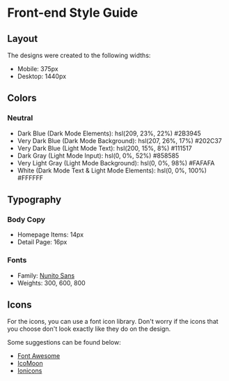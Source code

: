 # Front-end Style Guide

## Layout

The designs were created to the following widths:

- Mobile: 375px
- Desktop: 1440px

## Colors

### Neutral

- Dark Blue (Dark Mode Elements): hsl(209, 23%, 22%) #2B3945
- Very Dark Blue (Dark Mode Background): hsl(207, 26%, 17%) #202C37
- Very Dark Blue (Light Mode Text): hsl(200, 15%, 8%) #111517
- Dark Gray (Light Mode Input): hsl(0, 0%, 52%) #858585
- Very Light Gray (Light Mode Background): hsl(0, 0%, 98%) #FAFAFA
- White (Dark Mode Text & Light Mode Elements): hsl(0, 0%, 100%) #FFFFFF

## Typography

### Body Copy

- Homepage Items: 14px
- Detail Page: 16px

### Fonts

- Family: [Nunito Sans](https://fonts.google.com/specimen/Nunito+Sans)
- Weights: 300, 600, 800

## Icons

For the icons, you can use a font icon library. Don't worry if the icons that you choose don't look exactly like they do on the design.

Some suggestions can be found below:

- [Font Awesome](https://fontawesome.com)
- [IcoMoon](https://icomoon.io)
- [Ionicons](https://ionicons.com)
